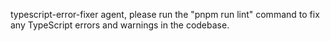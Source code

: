 typescript-error-fixer agent, please run the "pnpm run lint" command to fix any TypeScript errors and warnings in the codebase.
